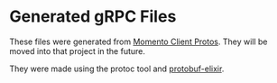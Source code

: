 # Generated gRPC Files

These files were generated from [Momento Client Protos](https://github.com/momentohq/client-protos). They will be moved 
into that project in the future.

They were made using the protoc tool and [protobuf-elixir](https://github.com/elixir-protobuf/protobuf).

